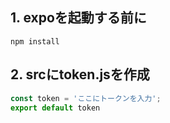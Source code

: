 ## 1. expoを起動する前に
```cmd:cmd
npm install
```

## 2. srcにtoken.jsを作成
```js
const token = 'ここにトークンを入力';
export default token
```